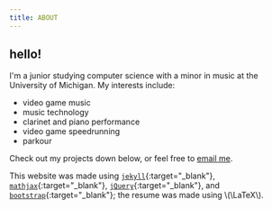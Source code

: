 ```yaml
---
title: ABOUT
---
```

## hello!
I'm a junior studying computer science with a minor in music at the University of Michigan. My interests include:

* video game music 
* music technology
* clarinet and piano performance
* video game speedrunning
* parkour

Check out my projects down below, or feel free to [email me](mailto:hello@eash.fyi).

This website was made using [`jekyll`](https://jekyllrb.com/){:target="_blank"}, [`mathjax`](https://www.mathjax.org/){:target="_blank"}, [`jQuery`](http://jquery.com){:target="_blank"}, and [`bootstrap`](http://getbootstrap.com/){:target="_blank"}; the resume was made using \\(\LaTeX\\).
